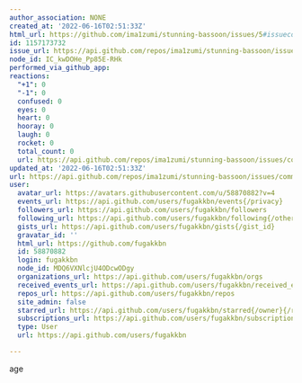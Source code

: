 ```yaml
---
author_association: NONE
created_at: '2022-06-16T02:51:33Z'
html_url: https://github.com/ima1zumi/stunning-bassoon/issues/5#issuecomment-1157173732
id: 1157173732
issue_url: https://api.github.com/repos/ima1zumi/stunning-bassoon/issues/5
node_id: IC_kwDOHe_Pp85E-RHk
performed_via_github_app: 
reactions:
  "+1": 0
  "-1": 0
  confused: 0
  eyes: 0
  heart: 0
  hooray: 0
  laugh: 0
  rocket: 0
  total_count: 0
  url: https://api.github.com/repos/ima1zumi/stunning-bassoon/issues/comments/1157173732/reactions
updated_at: '2022-06-16T02:51:33Z'
url: https://api.github.com/repos/ima1zumi/stunning-bassoon/issues/comments/1157173732
user:
  avatar_url: https://avatars.githubusercontent.com/u/58870882?v=4
  events_url: https://api.github.com/users/fugakkbn/events{/privacy}
  followers_url: https://api.github.com/users/fugakkbn/followers
  following_url: https://api.github.com/users/fugakkbn/following{/other_user}
  gists_url: https://api.github.com/users/fugakkbn/gists{/gist_id}
  gravatar_id: ''
  html_url: https://github.com/fugakkbn
  id: 58870882
  login: fugakkbn
  node_id: MDQ6VXNlcjU4ODcwODgy
  organizations_url: https://api.github.com/users/fugakkbn/orgs
  received_events_url: https://api.github.com/users/fugakkbn/received_events
  repos_url: https://api.github.com/users/fugakkbn/repos
  site_admin: false
  starred_url: https://api.github.com/users/fugakkbn/starred{/owner}{/repo}
  subscriptions_url: https://api.github.com/users/fugakkbn/subscriptions
  type: User
  url: https://api.github.com/users/fugakkbn

---
```

age